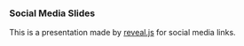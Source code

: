 ### Social Media Slides

This is a presentation made by [reveal.js](https://github.com/hakimel/reveal.js) for social media links.
